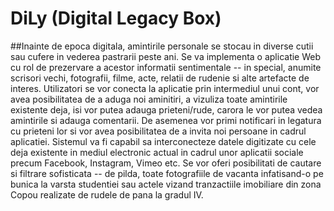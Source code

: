 # DiLy (Digital Legacy Box)
##Inainte de epoca digitala, amintirile personale se stocau in diverse cutii sau cufere in vederea pastrarii peste ani. Se va implementa o aplicatie  Web cu rol de prezervare a acestor informatii sentimentale -- in special, anumite scrisori vechi, fotografii, filme, acte, relatii de rudenie si alte artefacte de interes. 
Utilizatori se vor conecta la aplicatie prin intermediul unui cont, vor avea posibilitatea de a aduga noi aminitiri, a vizuliza toate amintirile existente deja, isi vor putea adauga prieteni/rude, carora le vor putea vedea amintirile si adauga comentarii. De asemenea vor  primi notificari in legatura cu prieteni lor si vor avea posibilitatea de a invita noi persoane in cadrul aplicatiei. Sistemul va fi capabil sa interconecteze datele digitizate cu cele deja existente in mediul electronic actual in cadrul unor aplicatii sociale precum Facebook, Instagram, Vimeo etc. Se vor oferi posibilitati de cautare si filtrare sofisticata -- de pilda, toate fotografiile de vacanta infatisand-o pe bunica la varsta studentiei sau actele vizand tranzactiile imobiliare din zona Copou realizate de rudele de pana la gradul IV. 
